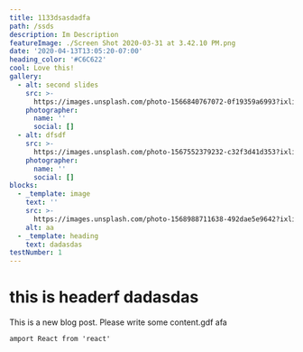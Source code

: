 ```yaml
---
title: 1133dsasdadfa
path: /ssds
description: Im Description
featureImage: ./Screen Shot 2020-03-31 at 3.42.10 PM.png
date: '2020-04-13T13:05:20-07:00'
heading_color: '#C6C622'
cool: Love this!
gallery:
  - alt: second slides
    src: >-
      https://images.unsplash.com/photo-1566840767072-0f19359a6993?ixlib=rb-1.2.1&ixid=eyJhcHBfaWQiOjEyMDd9&auto=format&fit=crop&w=1350&q=80
    photographer:
      name: ''
      social: []
  - alt: dfsdf
    src: >-
      https://images.unsplash.com/photo-1567552379232-c32f3d41d353?ixlib=rb-1.2.1&ixid=eyJhcHBfaWQiOjEyMDd9&auto=format&fit=crop&w=1350&q=80
    photographer:
      name: ''
      social: []
blocks:
  - _template: image
    text: ''
    src: >-
      https://images.unsplash.com/photo-1568988711638-492dae5e9642?ixlib=rb-1.2.1&ixid=eyJhcHBfaWQiOjEyMDd9&auto=format&fit=crop&w=634&q=80
    alt: aa
  - _template: heading
    text: dadasdas
testNumber: 1
---
```

# this is headerf dadasdas

This is a new blog post. Please write some content.gdf afa

    amport React from 'react'